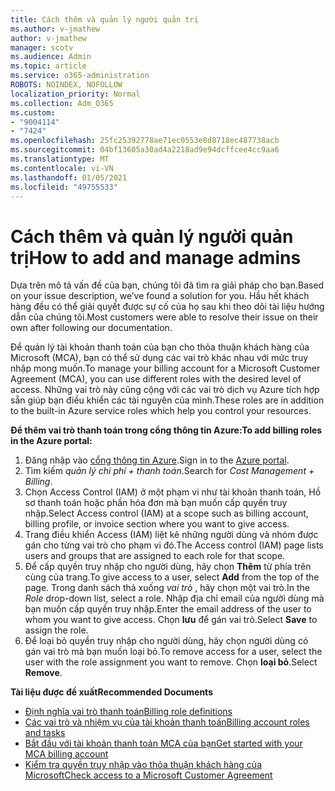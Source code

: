 ```yaml
---
title: Cách thêm và quản lý người quản trị
ms.author: v-jmathew
author: v-jmathew
manager: scotv
ms.audience: Admin
ms.topic: article
ms.service: o365-administration
ROBOTS: NOINDEX, NOFOLLOW
localization_priority: Normal
ms.collection: Adm_O365
ms.custom:
- "9004114"
- "7424"
ms.openlocfilehash: 25fc25392778ae71ec0553e8d8718ec487738acb
ms.sourcegitcommit: 04bf13605a30ad4a2218ad9e94dcffcee4cc9aa6
ms.translationtype: MT
ms.contentlocale: vi-VN
ms.lasthandoff: 01/05/2021
ms.locfileid: "49755533"
---
```

# <a name="how-to-add-and-manage-admins"></a><span data-ttu-id="78f51-102">Cách thêm và quản lý người quản trị</span><span class="sxs-lookup"><span data-stu-id="78f51-102">How to add and manage admins</span></span>

<span data-ttu-id="78f51-103">Dựa trên mô tả vấn đề của bạn, chúng tôi đã tìm ra giải pháp cho bạn.</span><span class="sxs-lookup"><span data-stu-id="78f51-103">Based on your issue description, we’ve found a solution for you.</span></span> <span data-ttu-id="78f51-104">Hầu hết khách hàng đều có thể giải quyết được sự cố của họ sau khi theo dõi tài liệu hướng dẫn của chúng tôi.</span><span class="sxs-lookup"><span data-stu-id="78f51-104">Most customers were able to resolve their issue on their own after following our documentation.</span></span>

<span data-ttu-id="78f51-105">Để quản lý tài khoản thanh toán của bạn cho thỏa thuận khách hàng của Microsoft (MCA), bạn có thể sử dụng các vai trò khác nhau với mức truy nhập mong muốn.</span><span class="sxs-lookup"><span data-stu-id="78f51-105">To manage your billing account for a Microsoft Customer Agreement (MCA), you can use different roles with the desired level of access.</span></span> <span data-ttu-id="78f51-106">Những vai trò này cũng cộng với các vai trò dịch vụ Azure tích hợp sẵn giúp bạn điều khiển các tài nguyên của mình.</span><span class="sxs-lookup"><span data-stu-id="78f51-106">These roles are in addition to the built-in Azure service roles which help you control your resources.</span></span>

<span data-ttu-id="78f51-107">**Để thêm vai trò thanh toán trong cổng thông tin Azure:**</span><span class="sxs-lookup"><span data-stu-id="78f51-107">**To add billing roles in the Azure portal:**</span></span>

1. <span data-ttu-id="78f51-108">Đăng nhập vào [cổng thông tin Azure](https://portal.azure.com/).</span><span class="sxs-lookup"><span data-stu-id="78f51-108">Sign in to the [Azure portal](https://portal.azure.com/).</span></span>
2. <span data-ttu-id="78f51-109">Tìm kiếm *quản lý chi phí + thanh toán*.</span><span class="sxs-lookup"><span data-stu-id="78f51-109">Search for *Cost Management + Billing*.</span></span>
3. <span data-ttu-id="78f51-110">Chọn Access Control (IAM) ở một phạm vi như tài khoản thanh toán, Hồ sơ thanh toán hoặc phần hóa đơn mà bạn muốn cấp quyền truy nhập.</span><span class="sxs-lookup"><span data-stu-id="78f51-110">Select Access control (IAM) at a scope such as billing account, billing profile, or invoice section where you want to give access.</span></span>
4. <span data-ttu-id="78f51-111">Trang điều khiển Access (IAM) liệt kê những người dùng và nhóm được gán cho từng vai trò cho phạm vi đó.</span><span class="sxs-lookup"><span data-stu-id="78f51-111">The Access control (IAM) page lists users and groups that are assigned to each role for that scope.</span></span>
5. <span data-ttu-id="78f51-112">Để cấp quyền truy nhập cho người dùng, hãy chọn **Thêm** từ phía trên cùng của trang.</span><span class="sxs-lookup"><span data-stu-id="78f51-112">To give access to a user, select **Add** from the top of the page.</span></span> <span data-ttu-id="78f51-113">Trong danh sách thả xuống *vai trò* , hãy chọn một vai trò.</span><span class="sxs-lookup"><span data-stu-id="78f51-113">In the *Role* drop-down list, select a role.</span></span> <span data-ttu-id="78f51-114">Nhập địa chỉ email của người dùng mà bạn muốn cấp quyền truy nhập.</span><span class="sxs-lookup"><span data-stu-id="78f51-114">Enter the email address of the user to whom you want to give access.</span></span> <span data-ttu-id="78f51-115">Chọn **lưu** để gán vai trò.</span><span class="sxs-lookup"><span data-stu-id="78f51-115">Select **Save** to assign the role.</span></span>
6. <span data-ttu-id="78f51-116">Để loại bỏ quyền truy nhập cho người dùng, hãy chọn người dùng có gán vai trò mà bạn muốn loại bỏ.</span><span class="sxs-lookup"><span data-stu-id="78f51-116">To remove access for a user, select the user with the role assignment you want to remove.</span></span> <span data-ttu-id="78f51-117">Chọn **loại bỏ**.</span><span class="sxs-lookup"><span data-stu-id="78f51-117">Select **Remove**.</span></span>

<span data-ttu-id="78f51-118">**Tài liệu được đề xuất**</span><span class="sxs-lookup"><span data-stu-id="78f51-118">**Recommended Documents**</span></span>

- [<span data-ttu-id="78f51-119">Định nghĩa vai trò thanh toán</span><span class="sxs-lookup"><span data-stu-id="78f51-119">Billing role definitions</span></span>](https://docs.microsoft.com/azure/cost-management-billing/manage/understand-mca-roles)
- [<span data-ttu-id="78f51-120">Các vai trò và nhiệm vụ của tài khoản thanh toán</span><span class="sxs-lookup"><span data-stu-id="78f51-120">Billing account roles and tasks</span></span>](https://docs.microsoft.com/azure/cost-management-billing/manage/understand-mca-roles#billing-account-roles-and-tasks)
- [<span data-ttu-id="78f51-121">Bắt đầu với tài khoản thanh toán MCA của bạn</span><span class="sxs-lookup"><span data-stu-id="78f51-121">Get started with your MCA billing account</span></span>](https://docs.microsoft.com/azure/cost-management-billing/understand/mca-overview)
- [<span data-ttu-id="78f51-122">Kiểm tra quyền truy nhập vào thỏa thuận khách hàng của Microsoft</span><span class="sxs-lookup"><span data-stu-id="78f51-122">Check access to a Microsoft Customer Agreement</span></span>](https://docs.microsoft.com/azure/cost-management-billing/manage/change-credit-card?WT.mc_id=Portal-Microsoft_Azure_Support%22%20%5Cl%20%22manage-credit-cards-for-a-microsoft-customer-agreement%22%20%5Ct%20%22_blank#check-the-type-of-your-account)
